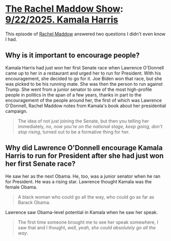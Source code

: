 # [The Rachel Maddow Show](https://podcastindex.org/podcast/509873): [9/22/2025. Kamala Harris](https://writecomments.com/transcripts/?md5=92b2c255b9e5a3e6a6c635562e9a31b4)

This episode of [Rachel Maddow] answered two questions I didn't even know I had.

[Rachel Maddow]: ../../../series/maddow.md

## Why is it important to encourage people? 

Kamala Harris had just won her first Senate race when Lawrence O'Donnell came up to her in a restaurant and urged her to run for President. With his encouragement, she decided to go for it. Joe Biden won that race, but she was picked to be his running mate. She was then the person to run against Trump. She went from a junior senator to one of the most high-profile people in politics in the span of a few years, thanks in part to the encouragement of the people around her, the first of which was Lawrence O'Donnell, Rachel Maddow notes from Kamala's book about her presidential campaign.

> The idea of not just joining the Senate, but then you telling her immediately, _no, now you're on the national stage, keep going, don't stop rising_, turned out to be a formative thing for her.

## Why did Lawrence O'Donnell encourage Kamala Harris to run for President after she had just won her first Senate race? 

He saw her as the next Obama. He, too, was a junior senator when he ran for President. He was a rising star. Lawrence thought Kamala was the female Obama.

> A black woman who could go all the way, who could go as far as Barack Obama.

Lawrence saw Obama-level potential in Kamala when he saw her speak.

> The first time someone brought me to see her speak somewhere, I saw that and I thought, _well, yeah, she could absolutely go all the way_.
